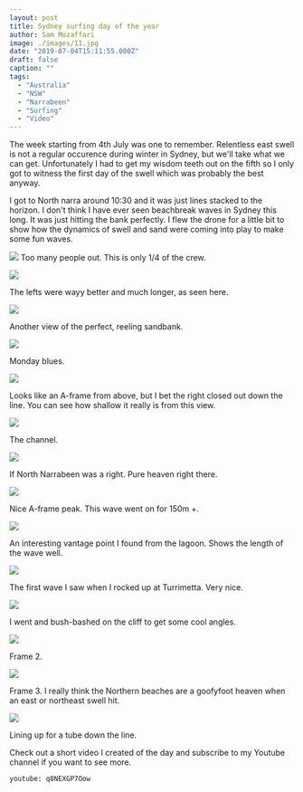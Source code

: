 ```yaml
---
layout: post
title: Sydney surfing day of the year
author: Sam Mozaffari
image: ./images/11.jpg
date: "2019-07-04T15:11:55.000Z"
draft: false
caption: ""
tags: 
  - "Australia"
  - "NSW"
  - "Narrabeen"
  - "Surfing"
  - "Video"
---
```



The week starting from 4th July was one to remember. Relentless east swell is not a regular occurence during winter in Sydney, but we'll take what we can get. Unfortunately I had to get my wisdom teeth out on the fifth so I only got to witness the first day of the swell which was probably the best anyway.

I got to North narra around 10:30 and it was just lines stacked to the horizon. I don't think I have ever seen beachbreak waves in Sydney this long. It was just hitting the bank perfectly. I flew the drone for a little bit to show how the dynamics of swell and sand were coming into play to make some fun waves.

![](./images/1.jpg)
Too many people out. This is only 1/4 of the crew.


![](./images/2.jpg)

The lefts were wayy better and much longer, as seen here.

![](./images/3.jpg)

Another view of the perfect, reeling sandbank.

![](./images/4.jpg)

Monday blues.

![](./images/7.jpg)

Looks like an A-frame from above, but I bet the right closed out down the line. You can see how shallow it really is from this view.

![](./images/8.jpg)

The channel.

![](./images/10.jpg)

If North Narrabeen was a right. Pure heaven right there.

![](./images/11.jpg)

Nice A-frame peak. This wave went on for 150m +.

![](./images/12.jpg)

An interesting vantage point I found from the lagoon. Shows the length of the wave well.

![](./images/13.jpg)

The first wave I saw when I rocked up at Turrimetta. Very nice.

![](./images/14.jpg)

I went and bush-bashed on the cliff to get some cool angles.

![](./images/15.jpg)

Frame 2.

![](./images/16.jpg)

Frame 3. I really think the Northern beaches are a goofyfoot heaven when an east or northeast swell hit.

![](./images/17.jpg)

Lining up for a tube down the line.

Check out a short video I created of the day and subscribe to my Youtube channel if you want to see more.


`youtube: q8NEXGP7Oow`